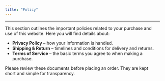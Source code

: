 ```yaml
---
title: "Policy"
---
```


---

This section outlines the important policies related to your purchase and use of this website.
Here you will find details about:

- **Privacy Policy** – how your information is handled.
- **Shipping & Return** – timelines and conditions for delivery and returns.
- **Terms of Service** – the basic terms you agree to when making a purchase.

Please review these documents before placing an order. They are kept short and simple for transparency.
